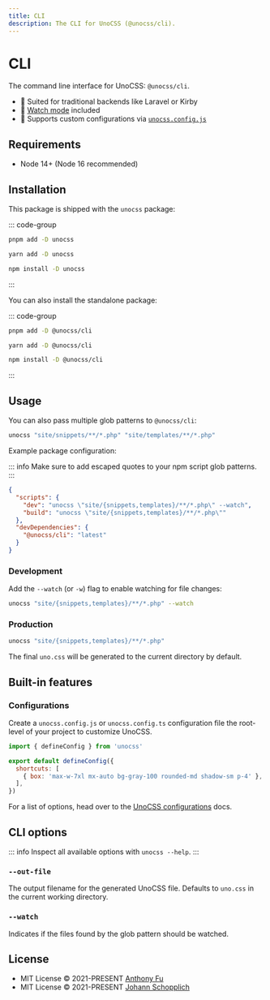 ```yaml
---
title: CLI
description: The CLI for UnoCSS (@unocss/cli).
---
```


# CLI

The command line interface for UnoCSS: `@unocss/cli`.

- 🍱 Suited for traditional backends like Laravel or Kirby
- 👀 [Watch mode](#development) included
- 🔌 Supports custom configurations via [`unocss.config.js`](#unocssconfigjs-support)

## Requirements

- Node 14+ (Node 16 recommended)

## Installation

This package is shipped with the `unocss` package:

::: code-group
  ```bash [pnpm]
  pnpm add -D unocss
  ```
  ```bash [yarn]
  yarn add -D unocss
  ```
  ```bash [npm]
  npm install -D unocss
  ```
:::

You can also install the standalone package:

::: code-group
  ```bash [pnpm]
  pnpm add -D @unocss/cli
  ```
  ```bash [yarn]
  yarn add -D @unocss/cli
  ```
  ```bash [npm]
  npm install -D @unocss/cli
  ```
:::

## Usage

You can also pass multiple glob patterns to `@unocss/cli`:

```bash
unocss "site/snippets/**/*.php" "site/templates/**/*.php"
```

Example package configuration:

::: info
Make sure to add escaped quotes to your npm script glob patterns.
:::

```json
{
  "scripts": {
    "dev": "unocss \"site/{snippets,templates}/**/*.php\" --watch",
    "build": "unocss \"site/{snippets,templates}/**/*.php\""
  },
  "devDependencies": {
    "@unocss/cli": "latest"
  }
}
```

### Development

Add the `--watch` (or `-w`) flag to enable watching for file changes:

```bash
unocss "site/{snippets,templates}/**/*.php" --watch
```

### Production

```bash
unocss "site/{snippets,templates}/**/*.php"
```

The final `uno.css` will be generated to the current directory by default.

## Built-in features

### Configurations

Create a `unocss.config.js` or `unocss.config.ts` configuration file the root-level of your project to customize UnoCSS.

```js
import { defineConfig } from 'unocss'

export default defineConfig({
  shortcuts: [
    { box: 'max-w-7xl mx-auto bg-gray-100 rounded-md shadow-sm p-4' },
  ],
})
```

For a list of options, head over to the [UnoCSS configurations](https://github.com/unocss/unocss#configurations) docs.

## CLI options

::: info
Inspect all available options with `unocss --help`.
:::

### `--out-file`

The output filename for the generated UnoCSS file. Defaults to `uno.css` in the current working directory.

### `--watch`

Indicates if the files found by the glob pattern should be watched.

## License

- MIT License &copy; 2021-PRESENT [Anthony Fu](https://github.com/antfu)
- MIT License &copy; 2021-PRESENT [Johann Schopplich](https://github.com/johannschopplich)
